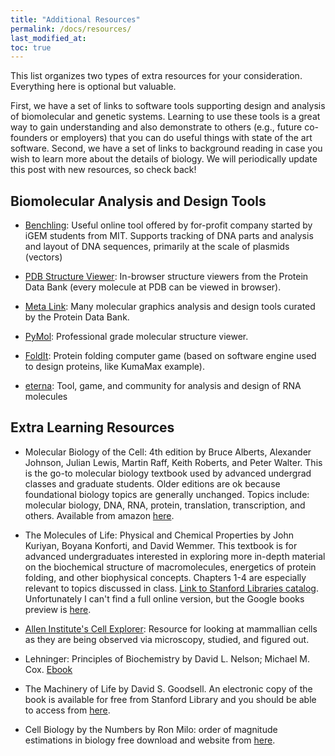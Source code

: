 ```yaml
---
title: "Additional Resources"
permalink: /docs/resources/
last_modified_at:
toc: true
---
```


This list organizes two types of extra resources for your consideration. Everything here is optional but valuable. 

First, we have a set of links to software tools supporting design and analysis of biomolecular and genetic systems. Learning to use these tools is a great way to gain understanding and also demonstrate to others (e.g., future co-founders or employers) that you can do useful things with state of the art software. Second, we have a set of links to background reading in case you wish to learn more about the details of biology. We will periodically update this post with new resources, so check back!


## Biomolecular Analysis and Design Tools
- [Benchling](https://www.benchling.com/): Useful online tool offered by for-profit company started by iGEM students from MIT. Supports tracking of DNA parts and analysis and layout of DNA sequences, primarily at the scale of plasmids (vectors)

- [PDB Structure Viewer](https://www.rcsb.org/#Category-visualize): In-browser structure viewers from the Protein Data Bank (every molecule at PDB can be viewed in browser).

- [Meta Link](https://www.rcsb.org/pages/thirdparty/molecular_graphics): Many molecular graphics analysis and design tools curated by the Protein Data Bank.

- [PyMol](https://pymol.org/2/): Professional grade molecular structure viewer.

- [FoldIt](https://fold.it/portal/): Protein folding computer game (based on software engine used to design proteins, like KumaMax example).

- [eterna](https://eternagame.org/home/): Tool, game, and community for analysis and design of RNA molecules

## Extra Learning Resources

- Molecular Biology of the Cell: 4th edition by Bruce Alberts, Alexander Johnson, Julian Lewis, Martin Raff, Keith Roberts, and Peter Walter. This is the go-to molecular biology textbook used by advanced undergrad classes and graduate students. Older editions are ok because foundational biology topics are generally unchanged. Topics include: molecular biology, DNA, RNA, protein, translation, transcription, and others. Available from amazon [here](https://www.amazon.com/Molecular-Biology-Cell-Bruce-Alberts-ebook-dp-B00PWDH4RW/dp/B00PWDH4RW/ref=mt_kindle?_encoding=UTF8&amp;me=&amp;qid=).

- The Molecules of Life: Physical and Chemical Properties by John Kuriyan, Boyana Konforti, and David Wemmer. This textbook is for advanced undergraduates interested in exploring more in-depth material on the biochemical structure of macromolecules, energetics of protein folding, and other biophysical concepts. Chapters 1-4 are especially relevant to topics discussed in class. [Link to Stanford Libraries catalog](https://searchworks.stanford.edu/view/9583986). Unfortunately I can't find a full online version, but the Google books preview is [here](https://books.google.com/books?id=jwcPBAAAQBAJ).

- [Allen Institute's Cell Explorer](https://www.allencell.org/): Resource for looking at mammallian cells as they are being observed via microscopy, studied, and figured out.

- Lehninger: Principles of Biochemistry </em>by David L. Nelson; Michael M. Cox. [Ebook](https://www.macmillanlearning.com/college/ca/product/Lehninger-Principles-of-Biochemistry/p/1464126119)

- The Machinery of Life by David S. Goodsell. An electronic copy of the book is available for free from Stanford Library and you should be able to access from [here](https://stanford.idm.oclc.org/login?url=https://link.springer.com/book/10.1007%2F978-0-387-84925-6).

- Cell Biology by the Numbers by Ron Milo: order of magnitude estimations in biology free download and website from [here](http://book.bionumbers.org/).
